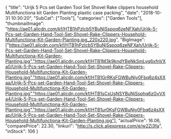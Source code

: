 {
	"title": "Urijk 5 Pcs set Garden Tool Set Shovel  Rake clippers  household Multifunctiona kit Garden Planting plastic case packing",
	"date": "2018-10-31 10:30:20",
	"SubCat": ["Tools"],
	"categories": ["Garden Tools"],
	"thumbnailImage": "https://ae01.alicdn.com/kf/HTB1hPzIcb5YBuNjSspoq6zeNFXah/Urijk-5-Pcs-set-Garden-Hand-Tool-Set-Shovel-Rake-Clippers-Household-Multifunctiona-Kit-Garden-Planting.jpg_220x220.jpg",
	"BigImage": ["https://ae01.alicdn.com/kf/HTB1hPzIcb5YBuNjSspoq6zeNFXah/Urijk-5-Pcs-set-Garden-Hand-Tool-Set-Shovel-Rake-Clippers-Household-Multifunctiona-Kit-Garden-Planting.jpg","https://ae01.alicdn.com/kf/HTB1M3k9kndYBeNkSmLyq6xfnVXa0/Urijk-5-Pcs-set-Garden-Hand-Tool-Set-Shovel-Rake-Clippers-Household-Multifunctiona-Kit-Garden-Planting.jpg","https://ae01.alicdn.com/kf/HTB1GrRKsFGWBuNjy0Fbq6z4sXXaa/Urijk-5-Pcs-set-Garden-Hand-Tool-Set-Shovel-Rake-Clippers-Household-Multifunctiona-Kit-Garden-Planting.jpg","https://ae01.alicdn.com/kf/HTB1sCxUsNSYBuNjSsphq6zGvVXa4/Urijk-5-Pcs-set-Garden-Hand-Tool-Set-Shovel-Rake-Clippers-Household-Multifunctiona-Kit-Garden-Planting.jpg","https://ae01.alicdn.com/kf/HTB1ur0KsFGWBuNjy0Fbq6z4sXXap/Urijk-5-Pcs-set-Garden-Hand-Tool-Set-Shovel-Rake-Clippers-Household-Multifunctiona-Kit-Garden-Planting.jpg"],
	"actualPrice": 16.06,
	"comparePrice": 22.30,
	"linkurl": "http://s.click.aliexpress.com/e/w2Zi3fa",
	"inStock": 106
}
